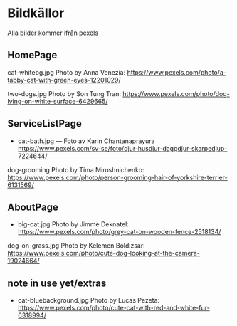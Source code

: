 # Bildkällor
Alla bilder kommer ifrån pexels

## HomePage
cat-whitebg.jpg Photo by Anna Venezia: https://www.pexels.com/photo/a-tabby-cat-with-green-eyes-12201029/

two-dogs.jpg Photo by Son Tung Tran: https://www.pexels.com/photo/dog-lying-on-white-surface-6429665/
## ServiceListPage
- cat-bath.jpg  — Foto av Karin Chantanaprayura
https://www.pexels.com/sv-se/foto/djur-husdjur-daggdjur-skarpedjup-7224644/

dog-grooming Photo by Tima Miroshnichenko: https://www.pexels.com/photo/person-grooming-hair-of-yorkshire-terrier-6131569/

## AboutPage
- big-cat.jpg Photo by Jimme Deknatel: https://www.pexels.com/photo/grey-cat-on-wooden-fence-2518134/


dog-on-grass.jpg Photo by Kelemen Boldizsár: https://www.pexels.com/photo/cute-dog-looking-at-the-camera-19024664/

## note in use yet/extras
- cat-bluebackground.jpg Photo by Lucas Pezeta: https://www.pexels.com/photo/cute-cat-with-red-and-white-fur-6318994/
